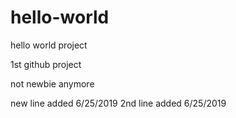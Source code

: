 # hello-world
hello world project

1st github project

not newbie anymore

new line added 6/25/2019
2nd line added 6/25/2019
